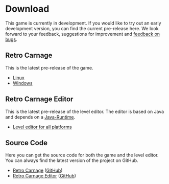 # Download

This game is currently in development. If you would like to try out an early development version, 
you can find the current pre-release here. We look forward to your feedback, suggestions for 
improvement and [feedback on bugs](https://github.com/Retro-Carnage-Team/retro-carnage/issues).

## Retro Carnage

This is the latest pre-release of the game.

- [Linux](http://www.retro-carnage.net/releases/Retro-Carnage-Linux.zip)
- [Windows](http://www.retro-carnage.net/releases/Retro-Carnage-Windows.zip)

## Retro Carnage Editor

This is the latest pre-release of the level editor. The editor is based on Java and depends on a [Java-Runtime](https://learn.microsoft.com/de-de/java/openjdk/download#openjdk-21).

- [Level editor for all platforms](http://www.retro-carnage.net/releases/Retro-Carnage-Editor.zip)

## Source Code

Here you can get the source code for both the game and the level editor. You can always find the latest version of the project on GitHub.

- [Retro Carnage](http://www.retro-carnage.net/releases/Retro-Carnage-Code.zip) ([GitHub](https://github.com/Retro-Carnage-Team/retro-carnage))
- [Retro Carnage Editor](http://www.retro-carnage.net/releases/Retro-Carnage-Editor-Code.zip) ([GitHub](https://github.com/Retro-Carnage-Team/retro-carnage-editor))